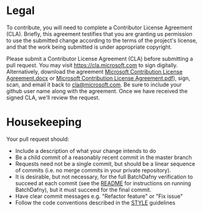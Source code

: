 
# Legal
To contribute, you will need to complete a Contributor License Agreement (CLA). Briefly,
this agreement testifies that you are granting us permission to use the submitted change
according to the terms of the project's license, and that the work being submitted is
under appropriate copyright.

Please submit a Contributor License Agreement (CLA) before submitting a pull request. You
may visit https://cla.microsoft.com to sign digitally. Alternatively, download the agreement 
[Microsoft Contribution License Agreement.docx](https://www.codeplex.com/Download?ProjectName=typescript&DownloadId=822190)
or [Microsoft Contribution License Agreement.pdf](https://www.codeplex.com/Download?ProjectName=typescript&DownloadId=921298)),
sign, scan, and email it back to [cla@microsoft.com](mailto:cla@microsoft.com). Be sure to include
your github user name along with the agreement. Once we have received the signed CLA,
we'll review the request.

# Housekeeping
Your pull request should:

  - Include a description of what your change intends to do
  - Be a child commit of a reasonably recent commit in the master branch
  - Requests need not be a single commit, but should be a linear sequence of commits (i.e.
    no merge commits in your private repository).
  - It is desirable, but not necessary, for the full BatchDafny verification to succeed at
    each commit (see the [README](./README.md) for instructions on running BatchDafny),
    but it must succeed for the final commit.
  - Have clear commit messages e.g. "Refactor feature" or "Fix issue"
  - Follow the code conventions described in the [STYLE](./STYLE.md) guidelines


